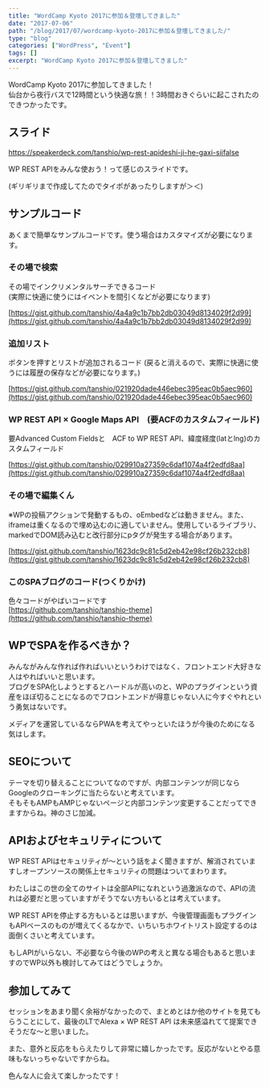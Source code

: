```yaml
---
title: "WordCamp Kyoto 2017に参加＆登壇してきました"
date: "2017-07-06"
path: "/blog/2017/07/wordcamp-kyoto-2017に参加＆登壇してきました/"
type: "blog"
categories: ["WordPress", "Event"]
tags: []
excerpt: "WordCamp Kyoto 2017に参加＆登壇してきました"
---
```


WordCamp Kyoto 2017に参加してきました！  
仙台から夜行バスで12時間という快適な旅！！3時間おきぐらいに起こされたのできつかったです。

## スライド

https://speakerdeck.com/tanshio/wp-rest-apideshi-ji-he-gaxi-siifalse

WP REST APIをみんな使おう！って感じのスライドです。

(ギリギリまで作成してたのでタイポがあったりしますが＞＜)

## サンプルコード

あくまで簡単なサンプルコードです。使う場合はカスタマイズが必要になります。

### その場で検索

その場でインクリメンタルサーチできるコード  
(実際に快適に使うにはイベントを間引くなどが必要になります)

[https://gist.github.com/tanshio/4a4a9c1b7bb2db03049d8134029f2d99](https://gist.github.com/tanshio/4a4a9c1b7bb2db03049d8134029f2d99)

### 追加リスト

ボタンを押すとリストが追加されるコード
(戻ると消えるので、実際に快適に使うには履歴の保存などが必要になります。)

[https://gist.github.com/tanshio/021920dade446ebec395eac0b5aec960](https://gist.github.com/tanshio/021920dade446ebec395eac0b5aec960)

### WP REST API × Google Maps API　(要ACFのカスタムフィールド)

要Advanced Custom Fieldsと　ACF to WP REST API、緯度経度(latとlng)のカスタムフィールド

[https://gist.github.com/tanshio/029910a27359c6daf1074a4f2edfd8aa](https://gist.github.com/tanshio/029910a27359c6daf1074a4f2edfd8aa)

### その場で編集くん

※WPの投稿アクションで発動するもの、oEmbedなどは動きません。また、iframeは重くなるので埋め込むのに適していません。使用しているライブラリ、markedでDOM読み込むと改行部分にpタグが発生する場合があります。

[https://gist.github.com/tanshio/1623dc9c81c5d2eb42e98cf26b232cb8](https://gist.github.com/tanshio/1623dc9c81c5d2eb42e98cf26b232cb8)

### このSPAブログのコード(つくりかけ)
色々コードがやばいコードです  
[https://github.com/tanshio/tanshio-theme](https://github.com/tanshio/tanshio-theme)

## WPでSPAを作るべきか？

みんながみんな作れば作ればいいというわけではなく、フロントエンド大好きな人はやればいいと思います。  
ブログをSPA化しようとするとハードルが高いのと、WPのプラグインという資産をほぼ切ることになるのでフロントエンドが得意じゃない人に今すぐやれという勇気はないです。

メディアを運営しているならPWAを考えてやっといたほうが今後のためになる気はします。

## SEOについて

テーマを切り替えることについてなのですが、内部コンテンツが同じならGoogleのクローキングに当たらないと考えています。  
そもそもAMPもAMPじゃないページと内部コンテンツ変更することだってできますからね。神のさじ加減。

## APIおよびセキュリティについて
WP REST APIはセキュリティが〜という話をよく聞きますが、解消されていますしオープンソースの関係上セキュリティの問題はついてまわります。

わたしはこの世の全てのサイトは全部APIになれという過激派なので、APIの流れは必要だと思っていますがそうでない方もいるとは考えています。

WP REST APIを停止する方もいるとは思いますが、今後管理画面もプラグインもAPIベースのものが増えてくるなかで、いちいちホワイトリスト設定するのは面倒くさいと考えています。

もしAPIがいらない、不必要なら今後のWPの考えと異なる場合もあると思いますのでWP以外も検討してみてはどうでしょうか。



## 参加してみて

セッションをあまり聞く余裕がなかったので、まとめとはか他のサイトを見てもらうことにして、最後のLTでAlexa × WP REST API は未来感溢れてて提案できそうだな〜と思いました。

また、意外と反応をもらえたりして非常に嬉しかったです。反応がないとやる意味もないっちゃないですからね。

色んな人に会えて楽しかったです！
